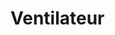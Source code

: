 <!--# Ventilateur -->
<!--$ Arduino-->
<!--$ Electronique -->
<!--% Un projet de ventilateur -->

# Ventilateur